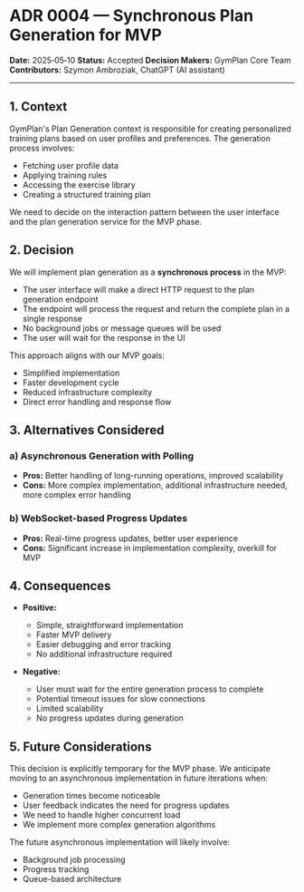 # ADR 0004 — **Synchronous Plan Generation for MVP**

**Date:** 2025‑05‑10
**Status:** Accepted
**Decision Makers:** GymPlan Core Team
**Contributors:** Szymon Ambroziak, ChatGPT (AI assistant)

---

## 1. Context

GymPlan's Plan Generation context is responsible for creating personalized training plans based on user profiles and preferences. The generation process involves:

* Fetching user profile data
* Applying training rules
* Accessing the exercise library
* Creating a structured training plan

We need to decide on the interaction pattern between the user interface and the plan generation service for the MVP phase.

## 2. Decision

We will implement plan generation as a **synchronous process** in the MVP:

* The user interface will make a direct HTTP request to the plan generation endpoint
* The endpoint will process the request and return the complete plan in a single response
* No background jobs or message queues will be used
* The user will wait for the response in the UI

This approach aligns with our MVP goals:
* Simplified implementation
* Faster development cycle
* Reduced infrastructure complexity
* Direct error handling and response flow

## 3. Alternatives Considered

### a) Asynchronous Generation with Polling

* **Pros:** Better handling of long-running operations, improved scalability
* **Cons:** More complex implementation, additional infrastructure needed, more complex error handling

### b) WebSocket-based Progress Updates

* **Pros:** Real-time progress updates, better user experience
* **Cons:** Significant increase in implementation complexity, overkill for MVP

## 4. Consequences

* **Positive:**

  * Simple, straightforward implementation
  * Faster MVP delivery
  * Easier debugging and error tracking
  * No additional infrastructure required

* **Negative:**

  * User must wait for the entire generation process to complete
  * Potential timeout issues for slow connections
  * Limited scalability
  * No progress updates during generation

## 5. Future Considerations

This decision is explicitly temporary for the MVP phase. We anticipate moving to an asynchronous implementation in future iterations when:

* Generation times become noticeable
* User feedback indicates the need for progress updates
* We need to handle higher concurrent load
* We implement more complex generation algorithms

The future asynchronous implementation will likely involve:
* Background job processing
* Progress tracking
* Queue-based architecture 